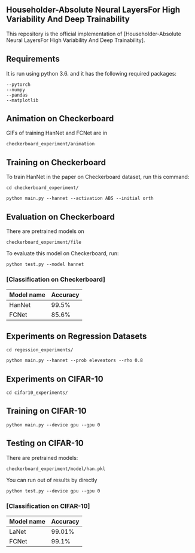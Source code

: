 
## Householder-Absolute Neural LayersFor High Variability And Deep Trainability

This repository is the official implementation of [Householder-Absolute Neural LayersFor High Variability And Deep Trainability]. 

## Requirements

It is run using python 3.6. and it has the following required packages: 

```setup
--pytorch
--numpy
--pandas
--matplotlib
```

## Animation on Checkerboard
GIFs of training HanNet and FCNet are in 

```
checkerboard_experiment/animation
```

## Training on Checkerboard

To train HanNet in the paper on Checkerboard dataset, run this command:

```
cd checkerboard_experiment/
```

```train
python main.py --hannet --activation ABS --initial orth
```


## Evaluation on Checkerboard 
There are pretrained models on 
```
checkerboard_experiment/file
```

To evaluate this model on Checkerboard, run:

```eval
python test.py --model hannet
```


### [Classification on Checkerboard]

| Model name         | Accuracy  | 
| ------------------ |---------------- | 
| HanNet   |     99.5%         |  
| FCNet   |     85.6%         |  



##  Experiments on Regression Datasets
```
cd regession_experiments/
```

```
python main.py --hannet --prob eleveators --rho 0.8
```

##  Experiments on CIFAR-10

```
cd cifar10_experiments/
```
## Training on CIFAR-10

```
python main.py --device gpu --gpu 0
```

## Testing on CIFAR-10
There are pretrained models: 
```
checkerboard_experiment/model/han.pkl
```
You can run out of results by directly
```
python test.py --device gpu --gpu 0
```
### [Classification on CIFAR-10]

| Model name         | Accuracy  | 
| ------------------ |---------------- | 
| LaNet   |     99.01%         |  
| FCNet   |     99.1%         |  
